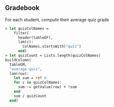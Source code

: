 ## Gradebook

For each student, compute their average quiz grade 

```ocaml
> let quizColNames = 
    filter(
      header(tableGF),
      lam(c):
        ColNames.startsWith("quiz")
      end)
> let quizCount = Lists.length(quizColNames)
buildColumn(
  tableGM,
  "average-quiz",
  lam(row):
    let sum = ref 0
    for c in quizColNames:
      sum := getValue(row) + !sum
    end
    sum / quizCount
  end)
```
